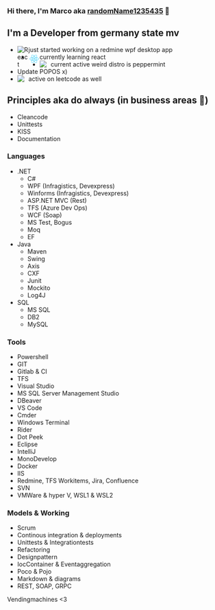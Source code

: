 ### Hi there, I'm Marco aka [randomName1235435](https://github.com/randomName1235435) 👋

## I'm a Developer from germany state mv
* just started working on a redmine wpf desktop app <img align="left" alt="React" width="26px" src="https://www.redmine.org/attachments/download/9529/favicon.ico" />
* currently learning react <img align="left" width="26px" src="https://raw.githubusercontent.com/github/explore/80688e429a7d4ef2fca1e82350fe8e3517d3494d/topics/react/react.png" />
* current active weird distro is peppermint <img align="left" width="26px" src="https://peppermintos.com/wp-content/uploads/2020/07/cropped-Peppermint-OS-Logo-32x32.png" />
* Update POPOS x)
* active on leetcode as well <img align="left" width="26px" src="https://assets.leetcode.com/static_assets/public/icons/favicon.ico" /> 

## Principles aka do always (in business areas 🤣)
* Cleancode
* Unittests
* KISS
* Documentation

### Languages
* .NET
  * C#
  * WPF (Infragistics, Devexpress)
  * Winforms (Infragistics, Devexpress)
  * ASP.NET MVC (Rest)
  * TFS (Azure Dev Ops)
  * WCF (Soap)
  * MS Test, Bogus
  * Moq
  * EF
* Java
  * Maven
  * Swing
  * Axis
  * CXF
  * Junit
  * Mockito
  * Log4J
* SQL
  * MS SQL
  * DB2  
  * MySQL

### Tools
* Powershell
* GIT
* Gitlab & CI
* TFS
* Visual Studio
* MS SQL Server Management Studio
* DBeaver
* VS Code
* Cmder
* Windows Terminal
* Rider
* Dot Peek
* Eclipse
* IntelliJ
* MonoDevelop
* Docker
* IIS
* Redmine, TFS Workitems, Jira, Confluence
* SVN
* VMWare & hyper V, WSL1 & WSL2 

### Models & Working
* Scrum
* Continous integration & deployments
* Unittests & Integrationtests
* Refactoring
* Designpattern
* IocContainer & Eventaggregation
* Poco & Pojo
* Markdown & diagrams
* REST, SOAP, GRPC

Vendingmachines <3
